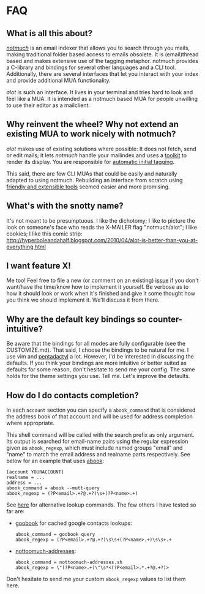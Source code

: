 FAQ
===
What is all this about?
-----------------------
[*notmuch*][notmuch] is an email indexer that allows you to search through you mails,
making traditional folder based access to emails obsolete.
It is (email)thread based and makes extensive use of the tagging metaphor.
notmuch provides a C-library and bindings for several other languages and a CLI tool.
Additionally, there are several interfaces that let you interact with your index
and provide additional MUA functionality.

*alot* is such an interface. It lives in your terminal and tries hard to look
and feel like a MUA. It is intended as a notmuch based MUA for people
unwilling to use their editor as a mailclient.
  
Why reinvent the wheel? Why not extend an existing MUA to work nicely with notmuch?
-----------------------------------------------------------------------------------
*alot* makes use of existing solutions where possible: 
It does not fetch, send or edit mails; it lets *notmuch* handle your mailindex and uses
a [toolkit][toolkit] to render its display. You are responsible for [automatic initial tagging][inittag].

This said, there are few CLI MUAs that could be easily and naturally adapted to using notmuch.
Rebuilding an interface from scratch using [friendly and extensible tools][python] seemed easier
and more promising.

What's with the snotty name?
----------------------------
It's not meant to be presumptuous. I like the dichotomy;
I like to picture the look on someone's face who reads the X-MAILER flag
"notmuch/alot"; I like cookies; I like this comic strip:
http://hyperboleandahalf.blogspot.com/2010/04/alot-is-better-than-you-at-everything.html

I want feature X!
-----------------
Me too! Feel free to file a new (or comment on an existing) [issue][issue] if you don't
want/have the time/know how to implement it yourself. Be verbose as to
how it should look or work when it's finished and give it some thought how you
think we should implement it. We'll discuss it from there.

Why are the default key bindings so counter-intuitive?
---------------------------------------------------
Be aware that the bindings for all modes are fully configurable (see the CUSTOMIZE.md).
That said, I choose the bindings to be natural for me. I use vim and [pentadactyl][pd] a lot.
However, I'd be interested in discussing the defaults. If you think
your bindings are more intuitive or better suited as defaults for some reason,
don't hesitate to send me your config. The same holds for the theme settings you use.
Tell me. Let's improve the defaults.

How do I do contacts completion?
--------------------------------
In each `account` section you can specify a `abook_command` that
is considered the address book of that account and will be used
for address completion where appropriate.

This shell command will be called with the search prefix as only argument.
Its output is searched for email-name pairs using the regular expression given as `abook_regexp`,
which must include named groups "email" and "name" to match the email address and realname parts
respectively. See below for an example that uses [abook][abook]:

```
[account YOURACCOUNT]
realname = ...
address = ...
abook_command = abook --mutt-query
abook_regexp = (?P<email>.+?@.+?)\s+(?P<name>.+)
```

See [here][alookup] for alternative lookup commands. The few others I have tested so far are:

 * [goobook][gbook] for cached google contacts lookups:

   ```
   abook_command = goobook query
   abook_regexp = (?P<email>.+?@.+?)\s\s+(?P<name>.+)\s\s+.+
   ```
 
 * [nottoomuch-addresses][nottoomuch]:

   ```
   abook_command = nottoomuch-addresses.sh
   abook_regexp = \"(?P<name>.+)\"\s*<(?P<email>.*.+?@.+?)>
   ```

Don't hesitate to send me your custom `abook_regexp` values to list them here.


[issue]: https://github.com/pazz/alot/issues
[inittag]: http://notmuchmail.org/initial_tagging/
[notmuch]: http://notmuchmail.org
[toolkit]: http://excess.org/urwid/
[python]: http://www.python.org/
[pd]: http://dactyl.sourceforge.net/pentadactyl/
[abook]: http://abook.sourceforge.net/
[gbook]: http://code.google.com/p/goobook/
[nottoomuch]: http://www.iki.fi/too/nottoomuch/nottoomuch-addresses/
[alookup]: http://notmuchmail.org/emacstips/#index11h2
